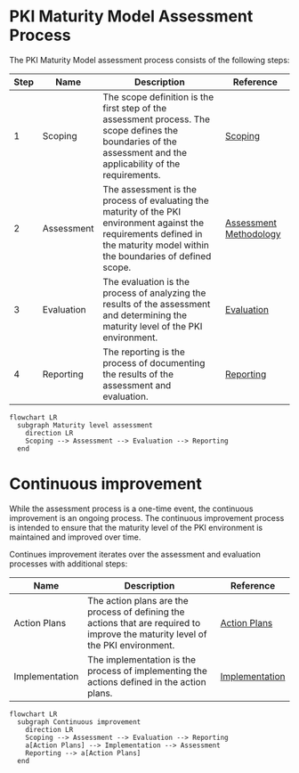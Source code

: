 # PKI Maturity Model Assessment Process

The PKI Maturity Model assessment process consists of the following steps:

| Step | Name       | Description                                                                                                                                                                    | Reference                                                 |
|------|------------|--------------------------------------------------------------------------------------------------------------------------------------------------------------------------------|-----------------------------------------------------------|
| 1    | Scoping    | The scope definition is the first step of the assessment process. The scope defines the boundaries of the assessment and the applicability of the requirements.                | [Scoping](pkimm-scoping.md)                               |
| 2    | Assessment | The assessment is the process of evaluating the maturity of the PKI environment against the requirements defined in the maturity model within the boundaries of defined scope. | [Assessment Methodology](pkimm-assessment-methodology.md) |
| 3    | Evaluation | The evaluation is the process of analyzing the results of the assessment and determining the maturity level of the PKI environment.                                            | [Evaluation](pkimm-evaluation.md)                         |
| 4    | Reporting  | The reporting is the process of documenting the results of the assessment and evaluation.                                                                                      | [Reporting](pkimm-report.md)                              |

```mermaid
flowchart LR
  subgraph Maturity level assessment
    direction LR
    Scoping --> Assessment --> Evaluation --> Reporting
  end
```

# Continuous improvement

While the assessment process is a one-time event, the continuous improvement is an ongoing process. The continuous improvement process is intended to ensure that the maturity level of the PKI environment is maintained and improved over time.

Continues improvement iterates over the assessment and evaluation processes with additional steps:

| Name           | Description                                                                                                                      | Reference                                 |
|----------------|----------------------------------------------------------------------------------------------------------------------------------|-------------------------------------------|
| Action Plans   | The action plans are the process of defining the actions that are required to improve the maturity level of the PKI environment. | [Action Plans](pkimm-action-plans.md)     |
| Implementation | The implementation is the process of implementing the actions defined in the action plans.                                       | [Implementation](pkimm-implementation.md) |

```mermaid
flowchart LR
  subgraph Continuous improvement
    direction LR
    Scoping --> Assessment --> Evaluation --> Reporting
    a[Action Plans] --> Implementation --> Assessment
    Reporting --> a[Action Plans]
  end
```

